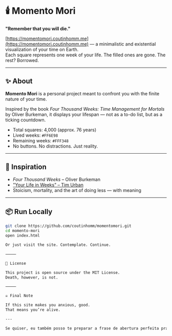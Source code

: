 # 🕯️ Momento Mori

**"Remember that you will die."**

[https://momentomori.coutinhomm.me](https://momentomori.coutinhomm.me) — a minimalistic and existential visualization of your time on Earth.  
Each square represents one week of your life. The filled ones are gone. The rest? Borrowed.

---

## ✨ About

**Momento Mori** is a personal project meant to confront you with the finite nature of your time.

Inspired by the book *Four Thousand Weeks: Time Management for Mortals* by Oliver Burkeman, it displays your lifespan — not as a to-do list, but as a ticking countdown.

- Total squares: 4,000 (approx. 76 years)  
- Lived weeks: `#FF6E98`  
- Remaining weeks: `#FFF348`  
- No buttons. No distractions. Just reality.

---

## 🧠 Inspiration

- *Four Thousand Weeks* – Oliver Burkeman  
- ["Your Life in Weeks" – Tim Urban](https://waitbutwhy.com/2014/05/life-weeks.html)  
- Stoicism, mortality, and the art of doing less — with meaning

---

## 📦 Run Locally

```bash
git clone https://github.com/coutinhomm/momentomori.git
cd momento-mori
open index.html

Or just visit the site. Contemplate. Continue.

⸻

📜 License

This project is open source under the MIT License.
Death, however, is not.

⸻

☠️ Final Note

If this site makes you anxious, good.
That means you’re alive.

---

Se quiser, eu também posso te preparar a frase de abertura perfeita pra página — algo que combine com o livro e que assombre o visitante com... elegância. Deseja um toque final desses?
